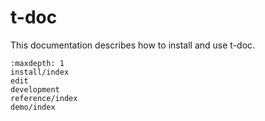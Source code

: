 <!-- Copyright 2024 Remy Blank <remy@c-space.org> -->
<!-- SPDX-License-Identifier: MIT -->

# t-doc

This documentation describes how to install and use t-doc.

```{toctree}
:maxdepth: 1
install/index
edit
development
reference/index
demo/index
```

